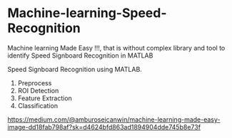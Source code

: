 # Machine-learning-Speed-Recognition
Machine learning Made Easy !!!, that is without complex library and tool to identify Speed Signboard Recognition in MATLAB

Speed Signboard Recognition using MATLAB.
1. Preprocess
2. ROI Detection
3. Feature Extraction
4. Classification

https://medium.com/@amburoseicanwin/machine-learning-made-easy-image-dd18fab798af?sk=d4624bfd863ad1894904dde745b8e73f
